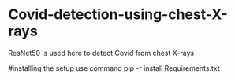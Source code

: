 # Covid-detection-using-chest-X-rays
ResNet50 is used here to detect Covid from chest X-rays

#installing the setup
use command pip -r install Requirements.txt
